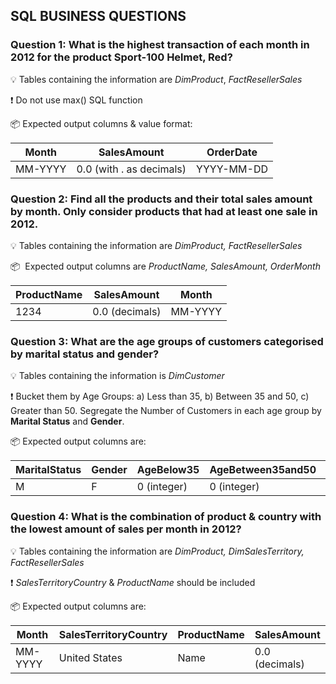 ## SQL BUSINESS QUESTIONS

### Question 1: What is the highest transaction of each month in 2012 for the product Sport-100 Helmet, Red?

💡 Tables containing the information are *DimProduct*, *FactResellerSales*

❗️ Do not use max() SQL function

📦 Expected output columns & value format:

| Month | SalesAmount | OrderDate |
| --- | --- | --- |
| MM-YYYY | 0.0 (with . as decimals) | YYYY-MM-DD |

### Question 2: Find all the products and their total sales amount by month. Only consider products that had at least one sale in **2012.**

💡 Tables containing the information are *DimProduct, FactResellerSales*

📦  Expected output columns are *ProductName, SalesAmount, OrderMonth*

| ProductName | SalesAmount | Month |
| --- | --- | --- |
| 1234 | 0.0 (decimals) | MM-YYYY |

### Question 3: What are the age groups of customers categorised by marital status and gender?

💡 Tables containing the information is *DimCustomer*

❗️ Bucket them by Age Groups: a) Less than 35, b) Between 35 and 50, c) Greater than 50. Segregate the Number of Customers in each age group by **Marital Status** and **Gender**.

📦 Expected output columns are:

| MaritalStatus | Gender | AgeBelow35 | AgeBetween35and50 | AgeAbove50 |
| --- | --- | --- | --- | --- |
| M | F | 0 (integer) | 0 (integer) | 0 (integer) |

### Question 4: What is the combination of product & country with the lowest amount of sales per month in 2012?

💡 Tables containing the information are *DimProduct, DimSalesTerritory, FactResellerSales*

❗️ *SalesTerritoryCountry* & *ProductName* should be included

📦 Expected output columns are:

| Month | SalesTerritoryCountry | ProductName | SalesAmount |
| --- | --- | --- | --- |
| MM-YYYY | United States | Name | 0.0 (decimals) |
